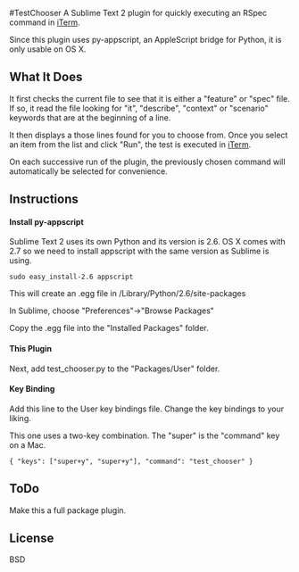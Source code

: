 #TestChooser
A Sublime Text 2 plugin for quickly executing an RSpec command in [iTerm](http://iterm.sourceforge.net/).

Since this plugin uses py-appscript, an AppleScript bridge for Python, it is only usable on OS X.

## What It Does
It first checks the current file to see that it is either a "feature" or "spec" file. If so, it read the file looking for "it", "describe", "context" or "scenario" keywords that are at the beginning of a line.

It then displays a those lines found for you to choose from. Once you select an item from the list and click "Run", the test is executed in [iTerm](http://iterm.sourceforge.net/).

On each successive run of the plugin, the previously chosen command will automatically be selected for convenience.

## Instructions
#### Install py-appscript
Sublime Text 2 uses its own Python and its version is 2.6. OS X comes with 2.7 so we need to install appscript with the same version as Sublime is using.

`sudo easy_install-2.6 appscript`

This will create an .egg file in /Library/Python/2.6/site-packages

In Sublime, choose "Preferences"->"Browse Packages"

Copy the .egg file into the "Installed Packages" folder.

#### This Plugin
Next, add test_chooser.py to the "Packages/User" folder.

#### Key Binding
Add this line to the User key bindings file. Change the key bindings to your liking.

This one uses a two-key combination. The "super" is the "command" key on a Mac.

`{ "keys": ["super+y", "super+y"], "command": "test_chooser" }`

## ToDo
Make this a full package plugin.


## License
BSD